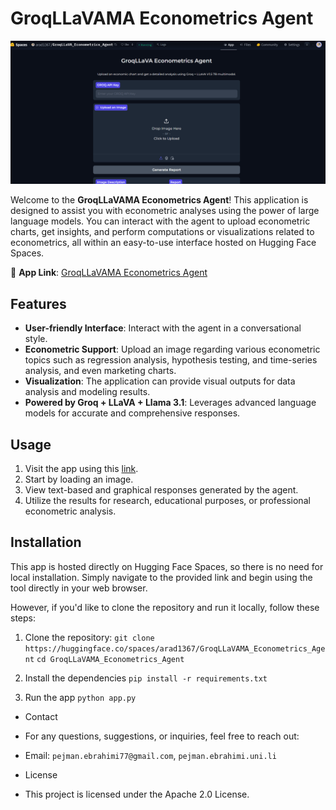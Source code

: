 # GroqLLaVAMA Econometrics Agent

![Demo](./Demo.png)

Welcome to the **GroqLLaVAMA Econometrics Agent**! This application is designed to assist you with econometric analyses using the power of large language models. You can interact with the agent to upload econometric charts, get insights, and perform computations or visualizations related to econometrics, all within an easy-to-use interface hosted on Hugging Face Spaces.

🔗 **App Link**: [GroqLLaVAMA Econometrics Agent](https://huggingface.co/spaces/arad1367/GroqLLaVAMA_Econometrics_Agent)

## Features

- **User-friendly Interface**: Interact with the agent in a conversational style.
- **Econometric Support**: Upload an image regarding various econometric topics such as regression analysis, hypothesis testing, and time-series analysis, and even marketing charts.
- **Visualization**: The application can provide visual outputs for data analysis and modeling results.
- **Powered by Groq + LLaVA + Llama 3.1**: Leverages advanced language models for accurate and comprehensive responses.

## Usage

1. Visit the app using this [link](https://huggingface.co/spaces/arad1367/GroqLLaVAMA_Econometrics_Agent).
2. Start by loading an image.
3. View text-based and graphical responses generated by the agent.
4. Utilize the results for research, educational purposes, or professional econometric analysis.

## Installation

This app is hosted directly on Hugging Face Spaces, so there is no need for local installation. Simply navigate to the provided link and begin using the tool directly in your web browser.

However, if you'd like to clone the repository and run it locally, follow these steps:

1. Clone the repository:
   `git clone https://huggingface.co/spaces/arad1367/GroqLLaVAMA_Econometrics_Agent`
   `cd GroqLLaVAMA_Econometrics_Agent`

2. Install the dependencies
    `pip install -r requirements.txt`

3. Run the app
    `python app.py`

* Contact
- For any questions, suggestions, or inquiries, feel free to reach out:

- Email: `pejman.ebrahimi77@gmail.com`, `pejman.ebrahimi.uni.li`

* License
- This project is licensed under the Apache 2.0 License. 